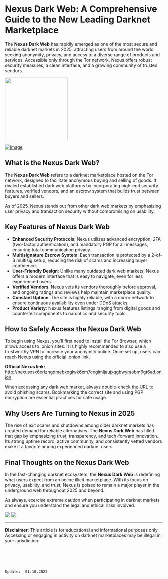 # Nexus Dark Web: A Comprehensive Guide to the New Leading Darknet Marketplace

The **Nexus Dark Web** has rapidly emerged as one of the most secure and reliable darknet markets in 2025, attracting users from around the world seeking anonymity, privacy, and access to a diverse range of products and services. Accessible only through the Tor network, Nexus offers robust security measures, a clean interface, and a growing community of trusted vendors.

[<img src="/screenshot/about.webp" width="200">](http://nexusxsx6orlzngdmebxoglwk6xm7ceglmljaujxqgbwyrsobm6gt6ad.onion)

<a href="http://nexusxsx6orlzngdmebxoglwk6xm7ceglmljaujxqgbwyrsobm6gt6ad.onion"><img src="/screenshot/focus.webp" alt="image" style="max-width: 100%;"></a>


## What is the Nexus Dark Web?

The **Nexus Dark Web** refers to a darknet marketplace hosted on the Tor network, designed to facilitate anonymous buying and selling of goods. It rivaled established dark web platforms by incorporating high-end security features, verified vendors, and an escrow system that builds trust between buyers and sellers.

As of 2025, Nexus stands out from other dark web markets by emphasizing user privacy and transaction security without compromising on usability.

## Key Features of Nexus Dark Web

- **Enhanced Security Protocols**: Nexus utilizes advanced encryption, 2FA (two-factor authentication), and mandatory PGP for all messages, ensuring total communication privacy.
- **Multisignature Escrow System**: Each transaction is protected by a 2-of-3 multisig setup, reducing the risk of scams and increasing buyer confidence.
- **User-Friendly Design**: Unlike many outdated dark web markets, Nexus offers a modern interface that is easy to navigate, even for less experienced users.
- **Verified Vendors**: Nexus vets its vendors thoroughly before approval, and ongoing ratings and reviews help maintain marketplace quality.
- **Constant Uptime**: The site is highly reliable, with a mirror network to ensure continuous availability even under DDoS attacks.
- **Product Variety**: Nexus features listings ranging from digital goods and counterfeit components to narcotics and security tools.

## How to Safely Access the Nexus Dark Web

To begin using Nexus, you'll first need to install the Tor Browser, which allows access to .onion sites. It is highly recommended to also use a trustworthy VPN to increase your anonymity online. Once set up, users can reach Nexus using the official .onion link.

**Official Nexus link:** http://nexusxsx6orlzngdmebxoglwk6xm7ceglmljaujxqgbwyrsobm6gt6ad.onion

When accessing any dark web market, always double-check the URL to avoid phishing scams. Bookmarking the correct site and using PGP encryption are essential practices for safe usage.

## Why Users Are Turning to Nexus in 2025

The rise of exit scams and shutdowns among older darknet markets has created demand for reliable alternatives. The **Nexus Dark Web** has filled that gap by emphasizing trust, transparency, and tech-forward innovation. Its strong uptime record, active community, and consistently vetted vendors make it a favorite among experienced darknet users.

## Final Thoughts on the Nexus Dark Web

In the fast-changing darknet ecosystem, the **Nexus Dark Web** is redefining what users expect from an online illicit marketplace. With its focus on privacy, usability, and trust, Nexus is poised to remain a major player in the underground web throughout 2025 and beyond.

As always, exercise extreme caution when participating in darknet markets and ensure you understand the legal and ethical risks involved.

<a href="http://nexusxsx6orlzngdmebxoglwk6xm7ceglmljaujxqgbwyrsobm6gt6ad.onion"><img src="/screenshot/begin.webp" style="max-width: 100%;"></a>
<a href="http://nexusxsx6orlzngdmebxoglwk6xm7ceglmljaujxqgbwyrsobm6gt6ad.onion"><img src="/screenshot/preferences.webp" style="max-width: 100%;"></a>

---
**Disclaimer**: This article is for educational and informational purposes only. Accessing or engaging in activity on darknet marketplaces may be illegal in your jurisdiction.
```





Update:  01.10.2025